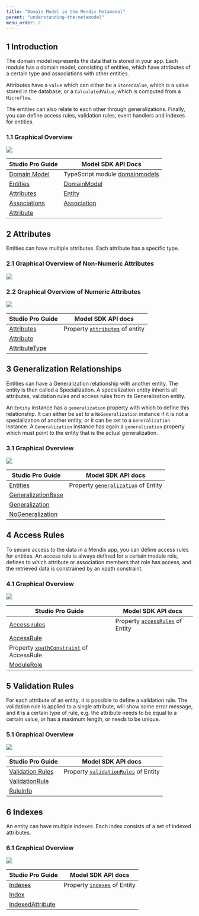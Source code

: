 ```yaml
---
title: "Domain Model in the Mendix Metamodel"
parent: "understanding-the-metamodel"
menu_order: 2
---
```


## 1 Introduction

The domain model represents the data that is stored in your app. Each module has a domain model, consisting of entities, which have attributes of a certain type and associations with other entities.

Attributes have a `value` which can either be a `StoredValue`, which is a value stored in the database, or a `CalculatedValue`, which is computed from a `Microflow`.

The entities can also relate to each other through generalizations. Finally, you can define access rules, validation rules, event handlers and indexes for entities.

### 1.1 Graphical Overview

![](attachments/14091498/16842837.svg)

Studio Pro Guide | Model SDK API Docs
--- | ---
[Domain Model](/refguide/domain-model) | TypeScript module [domainmodels](https://apidocs.mendix.com/modelsdk/latest/modules/domainmodels.html) 
[Entities](/refguide/entities) | [DomainModel](https://apidocs.mendix.com/modelsdk/latest/classes/domainmodels.domainmodel.html)
[Attributes](/refguide/attributes) | [Entity](https://apidocs.mendix.com/modelsdk/latest/classes/domainmodels.entity.html)
[Associations](/refguide/associations) | [Association](https://apidocs.mendix.com/modelsdk/latest/classes/domainmodels.association.html)
| [Attribute](https://apidocs.mendix.com/modelsdk/latest/classes/domainmodels.attribute.html)

## 2 Attributes

Entities can have multiple attributes. Each attribute has a specific type.

### 2.1 Graphical Overview of Non-Numeric Attributes

![](attachments/14091498/16842840.svg)

### 2.2 Graphical Overview of Numeric Attributes

![](attachments/14091498/16842841.svg)

Studio Pro Guide | Model SDK API docs
--- | ---
[Attributes](/refguide/attributes) | Property [`attributes`](https://apidocs.mendix.com/modelsdk/latest/classes/domainmodels.entity.html#attributes) of entity 
| [Attribute](https://apidocs.mendix.com/modelsdk/latest/classes/domainmodels.attribute.html)
| [AttributeType](https://apidocs.mendix.com/modelsdk/latest/classes/domainmodels.attributetype.html)

## 3 Generalization Relationships

Entities can have a Generalization relationship with another entity. The entity is then called a Specialization. A specialization entity inherits all attributes, validation rules and access rules from its Generalization entity.

An `Entity` instance has a `generalization` property with which to define this relationship. It can either be set to a `NoGeneralization` instance if it is not a specialization of another entity, or it can be set to a `Generalization` instance. A `Generalization` instance has again a `generalization` property which must point to the entity that is the actual generalization.

### 3.1 Graphical Overview

![](attachments/14091498/16842839.svg)

Studio Pro Guide | Model SDK API docs
--- | ---
[Entities](/refguide/entities) | Property [`generalization`](https://apidocs.mendix.com/modelsdk/latest/classes/domainmodels.entity.html#generalization) of Entity
| [GeneralizationBase](https://apidocs.mendix.com/modelsdk/latest/classes/domainmodels.generalizationbase.html)
| [Generalization](https://apidocs.mendix.com/modelsdk/latest/classes/domainmodels.generalization.html)
| [NoGeneralization](https://apidocs.mendix.com/modelsdk/latest/classes/domainmodels.nogeneralization.html)

## 4 Access Rules

To secure access to the data in a Mendix app, you can define access rules for entities. An access rule is always defined for a certain module role, defines to which attribute or association members that role has access, and the retrieved data is constrained by an xpath constraint.

### 4.1 Graphical Overview

![](attachments/14091498/16842835.svg)

Studio Pro Guide | Model SDK API docs
--- | ---
[Access rules](/refguide/access-rules) | Property [`accessRules`](https://apidocs.mendix.com/modelsdk/latest/classes/domainmodels.entity.html#accessrules) of Entity
| [AccessRule](https://apidocs.mendix.com/modelsdk/latest/classes/domainmodels.accessrule.html)
| Property [`xpathConstraint`](https://apidocs.mendix.com/modelsdk/latest/classes/domainmodels.accessrule.html#xpathconstraint) of AccessRule
| [ModuleRole](https://apidocs.mendix.com/modelsdk/latest/classes/security.modulerole.html)

## 5 Validation Rules

For each attribute of an entity, it is possible to define a validation rule. The validation rule is applied to a single attribute, will show some error message, and it is a certain type of rule, e.g. the attribute needs to be equal to a certain value, or has a maximum length, or needs to be unique.

### 5.1 Graphical Overview

![](attachments/14091498/16842834.svg)

Studio Pro Guide | Model SDK API docs
--- | ---
[Validation Rules](/refguide/validation-rules) | Property [`validationRules`](https://apidocs.mendix.com/modelsdk/latest/classes/domainmodels.entity.html#validationrules) of Entity
| [ValidationRule](https://apidocs.mendix.com/modelsdk/latest/classes/domainmodels.validationrule.html)
| [RuleInfo](https://apidocs.mendix.com/modelsdk/latest/classes/domainmodels.ruleinfo.html)

## 6 Indexes

An entity can have multiple indexes. Each index consists of a set of indexed attributes.

### 6.1 Graphical Overview

![](attachments/14091498/16842836.svg)

Studio Pro Guide | Model SDK API docs
--- | ---
[Indexes](/refguide/indexes) | Property [`indexes`](https://apidocs.mendix.com/modelsdk/latest/classes/domainmodels.entity.html#indexes) of Entity
| [Index](https://apidocs.mendix.com/modelsdk/latest/classes/domainmodels.index.html)
| [IndexedAttribute](https://apidocs.mendix.com/modelsdk/latest/classes/domainmodels.indexedattribute.html)
